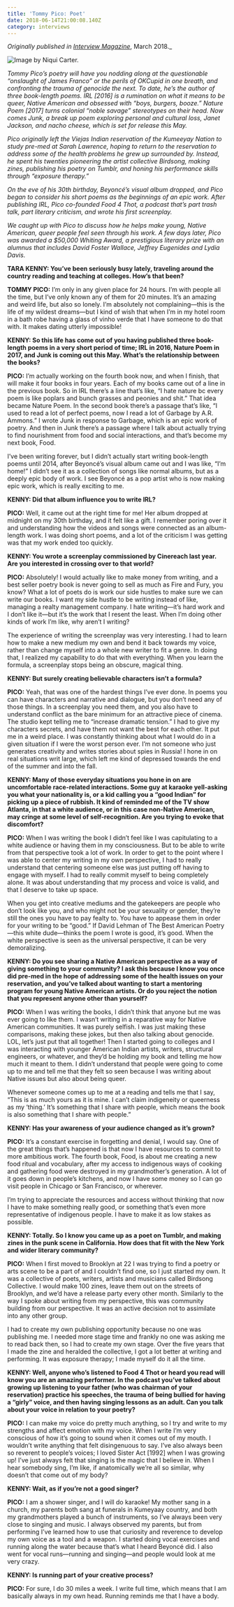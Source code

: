 ```yaml
---
title: 'Tommy Pico: Poet'
date: 2018-06-14T21:00:08.140Z
category: interviews
---
```

_Originally published in [_Interview Magazine_](https://www.interviewmagazine.com/culture/tommy-pico-native-american-beyonce-loving-poet)_, March 2018._

![Image by Niqui Carter.](/img/tommypico.jpg)

_Tommy Pico’s poetry will have you nodding along at the questionable “onslaught of James Franco” or the perils of OKCupid in one breath, and confronting the trauma of genocide the next. To date, he’s the author of three book-length poems. IRL \[2016] is a rumination on what it means to be queer, Native American and obsessed with “boys, burgers, booze.” Nature Poem \[2017] turns colonial “noble savage” stereotypes on their head. Now comes Junk, a break up poem exploring personal and cultural loss, Janet Jackson, and nacho cheese, which is set for release this May._

_Pico originally left the Viejas Indian reservation of the Kumeeyay Nation to study pre-med at Sarah Lawrence, hoping to return to the reservation to address some of the health problems he grew up surrounded by. Instead, he spent his twenties pioneering the artist collective Birdsong, making zines, publishing his poetry on Tumblr, and honing his performance skills through “exposure therapy.”_

_On the eve of his 30th birthday, Beyoncé’s visual album dropped, and Pico began to consider his short poems as the beginnings of an epic work. After publishing IRL, Pico co-founded Food 4 Thot, a podcast that’s part trash talk, part literary criticism, and wrote his first screenplay._

_We caught up with Pico to discuss how he helps make young, Native American, queer people feel seen through his work. A few days later, Pico was awarded a $50,000 Whiting Award, a prestigious literary prize with an alumnus that includes David Foster Wallace, Jeffrey Eugenides and Lydia Davis._

**TARA KENNY: You’ve been seriously busy lately, traveling around the country reading and teaching at colleges. How’s that been?**

**TOMMY PICO:** I’m only in any given place for 24 hours. I’m with people all the time, but I’ve only known any of them for 20 minutes. It’s an amazing and weird life, but also so lonely. I’m absolutely not complaining—this is the life of my wildest dreams—but I kind of wish that when I’m in my hotel room in a bath robe having a glass of vinho verde that I have someone to do that with. It makes dating utterly impossible!

**KENNY: So this life has come out of you having published three book-length poems in a very short period of time; IRL in 2016, Nature Poem in 2017, and Junk is coming out this May. What’s the relationship between the books?**

**PICO:** I’m actually working on the fourth book now, and when I finish, that will make it four books in four years. Each of my books came out of a line in the previous book. So in IRL there’s a line that’s like, “I hate nature bc every poem is like poplars and bunch grasses and peonies and shit.” That idea became Nature Poem. In the second book there’s a passage that’s like, “I used to read a lot of perfect poems, now I read a lot of Garbage by A.R. Ammons.” I wrote Junk in response to Garbage, which is an epic work of poetry. And then in Junk there’s a passage where I talk about actually trying to find nourishment from food and social interactions, and that’s become my next book, Food.

I’ve been writing forever, but I didn’t actually start writing book-length poems until 2014, after Beyoncé’s visual album came out and I was like, “I’m home!” I didn’t see it as a collection of songs like normal albums, but as a deeply epic body of work. I see Beyoncé as a pop artist who is now making epic work, which is really exciting to me.

**KENNY: Did that album influence you to write IRL?**

**PICO:** Well, it came out at the right time for me! Her album dropped at midnight on my 30th birthday, and it felt like a gift. I remember poring over it and understanding how the videos and songs were connected as an album-length work. I was doing short poems, and a lot of the criticism I was getting was that my work ended too quickly.

**KENNY: You wrote a screenplay commissioned by Cinereach last year. Are you interested in crossing over to that world?**

**PICO:** Absolutely! I would actually like to make money from writing, and a best seller poetry book is never going to sell as much as Fire and Fury, you know? What a lot of poets do is work our side hustles to make sure we can write our books. I want my side hustle to be writing instead of like, managing a realty management company. I hate writing—it’s hard work and I don’t like it—but it’s the work that I resent the least. When I’m doing other kinds of work I’m like, why aren’t I writing?

The experience of writing the screenplay was very interesting. I had to learn how to make a new medium my own and bend it back towards my voice, rather than change myself into a whole new writer to fit a genre. In doing that, I realized my capability to do that with everything. When you learn the formula, a screenplay stops being an obscure, magical thing.

**KENNY: But surely creating believable characters isn’t a formula?**

**PICO:** Yeah, that was one of the hardest things I’ve ever done. In poems you can have characters and narrative and dialogue, but you don’t need any of those things. In a screenplay you need them, and you also have to understand conflict as the bare minimum for an attractive piece of cinema. The studio kept telling me to “increase dramatic tension.” I had to give my characters secrets, and have them not want the best for each other. It put me in a weird place. I was constantly thinking about what I would do in a given situation if I were the worst person ever. I’m not someone who just generates creativity and writes stories about spies in Russia! I hone in on real situations writ large, which left me kind of depressed towards the end of the summer and into the fall.

**KENNY: Many of those everyday situations you hone in on are uncomfortable race-related interactions. Some guy at karaoke yell-asking you what your nationality is, or a kid calling you a “good Indian” for picking up a piece of rubbish. It kind of reminded me of the TV show Atlanta, in that a white audience, or in this case non-Native American, may cringe at some level of self-recognition. Are you trying to evoke that discomfort?**

**PICO:** When I was writing the book I didn’t feel like I was capitulating to a white audience or having them in my consciousness. But to be able to write from that perspective took a lot of work. In order to get to the point where I was able to center my writing in my own perspective, I had to really understand that centering someone else was just putting off having to engage with myself. I had to really commit myself to being completely alone. It was about understanding that my process and voice is valid, and that I deserve to take up space.

When you get into creative mediums and the gatekeepers are people who don’t look like you, and who might not be your sexuality or gender, they’re still the ones you have to pay fealty to. You have to appease them in order for your writing to be “good.” If David Lehman of The Best American Poetry—this white dude—thinks the poem I wrote is good, it’s good. When the white perspective is seen as the universal perspective, it can be very demoralizing.

**KENNY: Do you see sharing a Native American perspective as a way of giving something to your community? I ask this because I know you once did pre-med in the hope of addressing some of the health issues on your reservation, and you’ve talked about wanting to start a mentoring program for young Native American artists. Or do you reject the notion that you represent anyone other than yourself?**

**PICO:** When I was writing the books, I didn’t think that anyone but me was ever going to like them. I wasn’t writing in a reparative way for Native American communities. It was purely selfish. I was just making these comparisons, making these jokes, but then also talking about genocide. LOL, let’s just put that all together! Then I started going to colleges and I was interacting with younger American Indian artists, writers, structural engineers, or whatever, and they’d be holding my book and telling me how much it meant to them. I didn’t understand that people were going to come up to me and tell me that they felt so seen because I was writing about Native issues but also about being queer.

Whenever someone comes up to me at a reading and tells me that I say, “This is as much yours as it is mine. I can’t claim indigeneity or queerness as my ‘thing.’ It’s something that I share with people, which means the book is also something that I share with people.”

**KENNY: Has your awareness of your audience changed as it’s grown?**

**PICO:** It’s a constant exercise in forgetting and denial, I would say. One of the great things that’s happened is that now I have resources to commit to more ambitious work. The fourth book, Food, is about me creating a new food ritual and vocabulary, after my access to indigenous ways of cooking and gathering food were destroyed in my grandmother’s generation. A lot of it goes down in people’s kitchens, and now I have some money so I can go visit people in Chicago or San Francisco, or wherever.

I’m trying to appreciate the resources and access without thinking that now I have to make something really good, or something that’s even more representative of indigenous people. I have to make it as low stakes as possible.

**KENNY: Totally. So I know you came up as a poet on Tumblr, and making zines in the punk scene in California. How does that fit with the New York and wider literary community?**

**PICO:** When I first moved to Brooklyn at 22 I was trying to find a poetry or arts scene to be a part of and I couldn’t find one, so I just started my own. It was a collective of poets, writers, artists and musicians called Birdsong Collective. I would make 100 zines, leave them out on the streets of Brooklyn, and we’d have a release party every other month. Similarly to the way I spoke about writing from my perspective, this was community building from our perspective. It was an active decision not to assimilate into any other group.

I had to create my own publishing opportunity because no one was publishing me. I needed more stage time and frankly no one was asking me to read back then, so I had to create my own stage. Over the five years that I made the zine and heralded the collective, I got a lot better at writing and performing. It was exposure therapy; I made myself do it all the time.

**KENNY: Well, anyone who’s listened to Food 4 Thot or heard you read will know you are an amazing performer. In the podcast you’ve talked about growing up listening to your father (who was chairman of your reservation) practice his speeches, the trauma of being bullied for having a “girly” voice, and then having singing lessons as an adult. Can you talk about your voice in relation to your poetry?**

**PICO:** I can make my voice do pretty much anything, so I try and write to my strengths and affect emotion with my voice. When I write I’m very conscious of how it’s going to sound when it comes out of my mouth. I wouldn’t write anything that felt disingenuous to say. I’ve also always been so reverent to people’s voices; I loved Sister Act \[1992] when I was growing up! I’ve just always felt that singing is the magic that I believe in. When I hear somebody sing, I’m like, if anatomically we’re all so similar, why doesn’t that come out of my body?

**KENNY: Wait, as if you’re not a good singer?**

**PICO:** I am a shower singer, and I will do karaoke! My mother sang in a church, my parents both sang at funerals in Kumeyaay country, and both my grandmothers played a bunch of instruments, so I’ve always been very close to singing and music. I always observed my parents, but from performing I’ve learned how to use that curiosity and reverence to develop my own voice as a tool and a weapon. I started doing vocal exercises and running along the water because that’s what I heard Beyoncé did. I also went for vocal runs—running and singing—and people would look at me very crazy.

**KENNY: Is running part of your creative process?**

**PICO:** For sure, I do 30 miles a week. I write full time, which means that I am basically always in my own head. Running reminds me that I have a body.

